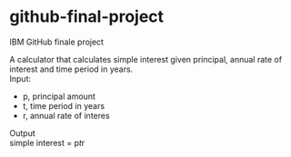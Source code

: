 # github-final-project
IBM GitHub finale project

A calculator that calculates simple interest given principal, annual rate of interest and time period in years.<br />
Input:<br />
   * p, principal amount
   * t, time period in years
   * r, annual rate of interes

Output <br />
   simple interest = p*t*r
